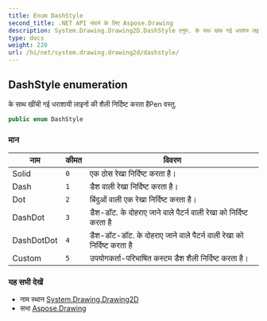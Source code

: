 ```yaml
---
title: Enum DashStyle
second_title: .NET API संदर्भ के लिए Aspose.Drawing
description: System.Drawing.Drawing2D.DashStyle एनुम. के सथ खंच गई धरशय लइनं क शैल नर्दष्ट करत हैPen वस्तु.
type: docs
weight: 220
url: /hi/net/system.drawing.drawing2d/dashstyle/
---
```

## DashStyle enumeration

के साथ खींची गई धराशायी लाइनों की शैली निर्दिष्ट करता हैPen वस्तु.

```csharp
public enum DashStyle
```

### मान

| नाम | कीमत | विवरण |
| --- | --- | --- |
| Solid | `0` | एक ठोस रेखा निर्दिष्ट करता है। |
| Dash | `1` | डैश वाली रेखा निर्दिष्ट करता है। |
| Dot | `2` | बिंदुओं वाली एक रेखा निर्दिष्ट करता है। |
| DashDot | `3` | डैश-डॉट. के दोहराए जाने वाले पैटर्न वाली रेखा को निर्दिष्ट करता है |
| DashDotDot | `4` | डैश-डॉट-डॉट. के दोहराए जाने वाले पैटर्न वाली रेखा को निर्दिष्ट करता है |
| Custom | `5` | उपयोगकर्ता-परिभाषित कस्टम डैश शैली निर्दिष्ट करता है। |

### यह सभी देखें

* नाम स्थान [System.Drawing.Drawing2D](../../system.drawing.drawing2d/)
* सभा [Aspose.Drawing](../../)



